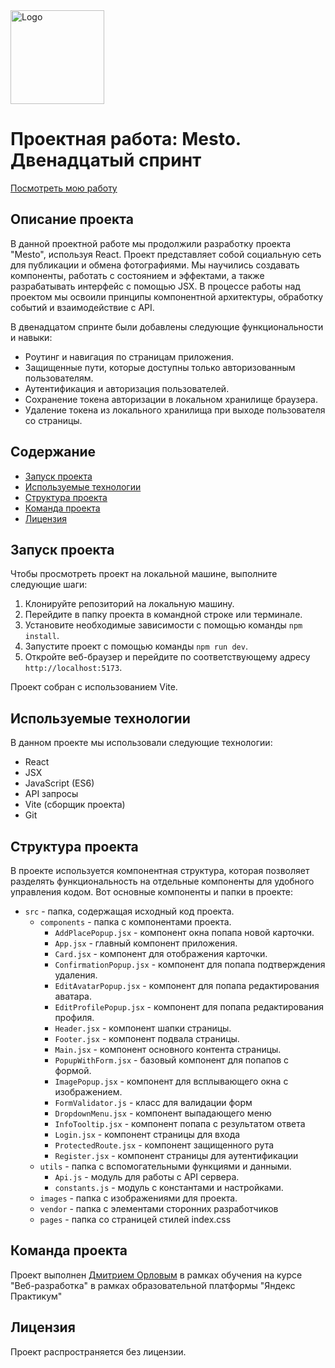 <div align="left">
  <img src="https://i.postimg.cc/q75GkbJC/image-png.png" alt="Logo" width="150" height="150">
</div>

# Проектная работа: Mesto. Двенадцатый спринт

[Посмотреть мою работу](https://mityourik.github.io/react-mesto-auth/)

## Описание проекта

В данной проектной работе мы продолжили разработку проекта "Mesto", используя React. Проект представляет собой социальную сеть для публикации и обмена фотографиями. Мы научились создавать компоненты, работать с состоянием и эффектами, а также разрабатывать интерфейс с помощью JSX. В процессе работы над проектом мы освоили принципы компонентной архитектуры, обработку событий и взаимодействие с API.

В двенадцатом спринте были добавлены следующие функциональности и навыки:
- Роутинг и навигация по страницам приложения.
- Защищенные пути, которые доступны только авторизованным пользователям.
- Аутентификация и авторизация пользователей.
- Сохранение токена авторизации в локальном хранилище браузера.
- Удаление токена из локального хранилища при выходе пользователя со страницы.

## Содержание
- [Запуск проекта](#запуск-проекта)
- [Используемые технологии](#используемые-технологии)
- [Структура проекта](#структура-проекта)
- [Команда проекта](#команда-проекта)
- [Лицензия](#лицензия)

## Запуск проекта

Чтобы просмотреть проект на локальной машине, выполните следующие шаги:
1. Клонируйте репозиторий на локальную машину.
2. Перейдите в папку проекта в командной строке или терминале.
3. Установите необходимые зависимости с помощью команды `npm install`.
4. Запустите проект с помощью команды `npm run dev`.
5. Откройте веб-браузер и перейдите по соответствующему адресу `http://localhost:5173`.

Проект собран с использованием Vite.

## Используемые технологии

В данном проекте мы использовали следующие технологии:
- React
- JSX
- JavaScript (ES6)
- API запросы
- Vite (сборщик проекта)
- Git

## Структура проекта

В проекте используется компонентная структура, которая позволяет разделять функциональность на отдельные компоненты для удобного управления кодом. Вот основные компоненты и папки в проекте:
- `src` - папка, содержащая исходный код проекта.
  - `components` - папка с компонентами проекта.
    - `AddPlacePopup.jsx` - компонент окна попапа новой карточки.
    - `App.jsx` - главный компонент приложения.
    - `Card.jsx` - компонент для отображения карточки.
    - `ConfirmationPopup.jsx` - компонент для попапа подтверждения удаления.
    - `EditAvatarPopup.jsx` - компонент для попапа редактирования аватара.
    - `EditProfilePopup.jsx` - компонент для попапа редактирования профиля.
    - `Header.jsx` - компонент шапки страницы.
    - `Footer.jsx` - компонент подвала страницы.
    - `Main.jsx` - компонент основного контента страницы.
    - `PopupWithForm.jsx` - базовый компонент для попапов с формой.
    - `ImagePopup.jsx` - компонент для всплывающего окна с изображением.
    - `FormValidator.js` - класс для валидации форм
    - `DropdownMenu.jsx` - компонент выпадающего меню
    - `InfoTooltip.jsx` - компонент попапа с результатом ответа
    - `Login.jsx` - компонент страницы для входа
    - `ProtectedRoute.jsx` - компонент защищенного рута
    - `Register.jsx` - компонент страницы для аутентификации
  - `utils` - папка с вспомогательными функциями и данными.
    - `Api.js` - модуль для работы с API сервера.
    - `constants.js` - модуль с константами и настройками.
  - `images` - папка с изображениями для проекта.
  - `vendor` - папка с элементами сторонних разработчиков
  - `pages` - папка со страницей стилей index.css

## Команда проекта

Проект выполнен [Дмитрием Орловым](https://github.com/mityourik) в рамках обучения на курсе "Веб-разработка" в рамках
образовательной платформы "Яндекс Практикум"

## Лицензия

Проект распространяется без лицензии.
